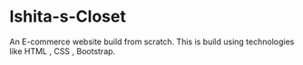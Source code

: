 # Ishita-s-Closet
An E-commerce website build from scratch. This is build using technologies like HTML , CSS , Bootstrap.
